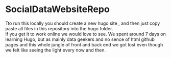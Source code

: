 # SocialDataWebsiteRepo
Tto run this locally you should create a new hugo site , and then just copy paste all files in this repository into the hugo folder.   
If you get it to work online we would love to see. We spent around 7 days on learning Hugo, but as mainly data geekers and no sence of html github pages and this whole jungle of front and back end we got lost even though we felt like seeing the light every now and then. 
